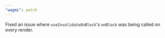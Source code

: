 ```yaml
---
"wagmi": patch
---
```


Fixed an issue where `useInvalidateOnBlock`'s `onBlock` was being called on every render.
